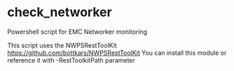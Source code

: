 # check_networker
Powershell script for EMC Networker monitoring

This script uses the NWPSRestToolKit https://github.com/bottkars/NWPSRestToolKit
You can install this module or reference it with -RestToolkitPath parameter
